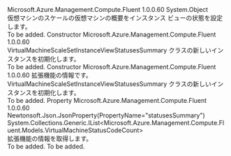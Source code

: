 <Type Name="VirtualMachineScaleSetInstanceViewStatusesSummary" FullName="Microsoft.Azure.Management.Compute.Fluent.Models.VirtualMachineScaleSetInstanceViewStatusesSummary">
  <TypeSignature Language="C#" Value="public class VirtualMachineScaleSetInstanceViewStatusesSummary" />
  <TypeSignature Language="ILAsm" Value=".class public auto ansi beforefieldinit VirtualMachineScaleSetInstanceViewStatusesSummary extends System.Object" />
  <TypeSignature Language="DocId" Value="T:Microsoft.Azure.Management.Compute.Fluent.Models.VirtualMachineScaleSetInstanceViewStatusesSummary" />
  <TypeSignature Language="VB.NET" Value="Public Class VirtualMachineScaleSetInstanceViewStatusesSummary" />
  <TypeSignature Language="F#" Value="type VirtualMachineScaleSetInstanceViewStatusesSummary = class" />
  <AssemblyInfo>
    <AssemblyName>Microsoft.Azure.Management.Compute.Fluent</AssemblyName>
    <AssemblyVersion>1.0.0.60</AssemblyVersion>
  </AssemblyInfo>
  <Base>
    <BaseTypeName>System.Object</BaseTypeName>
  </Base>
  <Interfaces />
  <Docs>
    <summary>
            仮想マシンのスケールの仮想マシンの概要をインスタンス ビューの状態を設定します。
            </summary>
    <remarks>To be added.</remarks>
  </Docs>
  <Members>
    <Member MemberName=".ctor">
      <MemberSignature Language="C#" Value="public VirtualMachineScaleSetInstanceViewStatusesSummary ();" />
      <MemberSignature Language="ILAsm" Value=".method public hidebysig specialname rtspecialname instance void .ctor() cil managed" />
      <MemberSignature Language="DocId" Value="M:Microsoft.Azure.Management.Compute.Fluent.Models.VirtualMachineScaleSetInstanceViewStatusesSummary.#ctor" />
      <MemberSignature Language="VB.NET" Value="Public Sub New ()" />
      <MemberType>Constructor</MemberType>
      <AssemblyInfo>
        <AssemblyName>Microsoft.Azure.Management.Compute.Fluent</AssemblyName>
        <AssemblyVersion>1.0.0.60</AssemblyVersion>
      </AssemblyInfo>
      <Parameters />
      <Docs>
        <summary>
            VirtualMachineScaleSetInstanceViewStatusesSummary クラスの新しいインスタンスを初期化します。
            </summary>
        <remarks>To be added.</remarks>
      </Docs>
    </Member>
    <Member MemberName=".ctor">
      <MemberSignature Language="C#" Value="public VirtualMachineScaleSetInstanceViewStatusesSummary (System.Collections.Generic.IList&lt;Microsoft.Azure.Management.Compute.Fluent.Models.VirtualMachineStatusCodeCount&gt; statusesSummary = null);" />
      <MemberSignature Language="ILAsm" Value=".method public hidebysig specialname rtspecialname instance void .ctor(class System.Collections.Generic.IList`1&lt;class Microsoft.Azure.Management.Compute.Fluent.Models.VirtualMachineStatusCodeCount&gt; statusesSummary) cil managed" />
      <MemberSignature Language="DocId" Value="M:Microsoft.Azure.Management.Compute.Fluent.Models.VirtualMachineScaleSetInstanceViewStatusesSummary.#ctor(System.Collections.Generic.IList{Microsoft.Azure.Management.Compute.Fluent.Models.VirtualMachineStatusCodeCount})" />
      <MemberSignature Language="VB.NET" Value="Public Sub New (Optional statusesSummary As IList(Of VirtualMachineStatusCodeCount) = null)" />
      <MemberSignature Language="F#" Value="new Microsoft.Azure.Management.Compute.Fluent.Models.VirtualMachineScaleSetInstanceViewStatusesSummary : System.Collections.Generic.IList&lt;Microsoft.Azure.Management.Compute.Fluent.Models.VirtualMachineStatusCodeCount&gt; -&gt; Microsoft.Azure.Management.Compute.Fluent.Models.VirtualMachineScaleSetInstanceViewStatusesSummary" Usage="new Microsoft.Azure.Management.Compute.Fluent.Models.VirtualMachineScaleSetInstanceViewStatusesSummary statusesSummary" />
      <MemberType>Constructor</MemberType>
      <AssemblyInfo>
        <AssemblyName>Microsoft.Azure.Management.Compute.Fluent</AssemblyName>
        <AssemblyVersion>1.0.0.60</AssemblyVersion>
      </AssemblyInfo>
      <Parameters>
        <Parameter Name="statusesSummary" Type="System.Collections.Generic.IList&lt;Microsoft.Azure.Management.Compute.Fluent.Models.VirtualMachineStatusCodeCount&gt;" />
      </Parameters>
      <Docs>
        <param name="statusesSummary">拡張機能の情報です。</param>
        <summary>
            VirtualMachineScaleSetInstanceViewStatusesSummary クラスの新しいインスタンスを初期化します。
            </summary>
        <remarks>To be added.</remarks>
      </Docs>
    </Member>
    <Member MemberName="StatusesSummary">
      <MemberSignature Language="C#" Value="public System.Collections.Generic.IList&lt;Microsoft.Azure.Management.Compute.Fluent.Models.VirtualMachineStatusCodeCount&gt; StatusesSummary { get; }" />
      <MemberSignature Language="ILAsm" Value=".property instance class System.Collections.Generic.IList`1&lt;class Microsoft.Azure.Management.Compute.Fluent.Models.VirtualMachineStatusCodeCount&gt; StatusesSummary" />
      <MemberSignature Language="DocId" Value="P:Microsoft.Azure.Management.Compute.Fluent.Models.VirtualMachineScaleSetInstanceViewStatusesSummary.StatusesSummary" />
      <MemberSignature Language="VB.NET" Value="Public ReadOnly Property StatusesSummary As IList(Of VirtualMachineStatusCodeCount)" />
      <MemberSignature Language="F#" Value="member this.StatusesSummary : System.Collections.Generic.IList&lt;Microsoft.Azure.Management.Compute.Fluent.Models.VirtualMachineStatusCodeCount&gt;" Usage="Microsoft.Azure.Management.Compute.Fluent.Models.VirtualMachineScaleSetInstanceViewStatusesSummary.StatusesSummary" />
      <MemberType>Property</MemberType>
      <AssemblyInfo>
        <AssemblyName>Microsoft.Azure.Management.Compute.Fluent</AssemblyName>
        <AssemblyVersion>1.0.0.60</AssemblyVersion>
      </AssemblyInfo>
      <Attributes>
        <Attribute>
          <AttributeName>Newtonsoft.Json.JsonProperty(PropertyName="statusesSummary")</AttributeName>
        </Attribute>
      </Attributes>
      <ReturnValue>
        <ReturnType>System.Collections.Generic.IList&lt;Microsoft.Azure.Management.Compute.Fluent.Models.VirtualMachineStatusCodeCount&gt;</ReturnType>
      </ReturnValue>
      <Docs>
        <summary>
            拡張機能の情報を取得します。
            </summary>
        <value>To be added.</value>
        <remarks>To be added.</remarks>
      </Docs>
    </Member>
  </Members>
</Type>